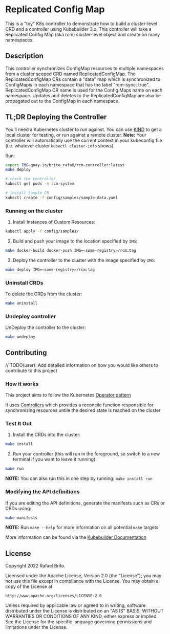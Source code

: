 # Replicated Config Map

This is a "toy" K8s controller to demonstrate how to build a cluster-level CRD and a controller using Kubebuilder 3.x.
This controller will take a Replicated Config Map (aka rcm) cluster-level object and create on many namespaces.

## Description

This controller synchronizes ConfigMap resources to multiple namespaces from a cluster scoped CRD named ReplicatedConfigMap.
The ReplicatedConfigMap CRs contain a "data" map which is synchronized to ConfigMapis in each namespace that has the label "rcm-sync: true".
ReplicatedConfigMap CR name is used for the Config Maps name on each namespace.
Updates and deletes to the ReplicatedConfigMap are also be propagated out to the ConfigMap in each namespace.

## TL;DR Deploying the Controller

You’ll need a Kubernetes cluster to run against. You can use [KIND](https://sigs.k8s.io/kind) to get a local cluster for testing, or run against a remote cluster.
**Note:** Your controller will automatically use the current context in your kubeconfig file (i.e. whatever cluster `kubectl cluster-info` shows).

Run:

```sh
export IMG=quay.io/brito_rafa0/rcm-controller:latest
make deploy 

# check the controller
kubectl get pods -n rcm-system

# install Sample CR
kubectl create -f config/samples/sample-data.yaml 
```


### Running on the cluster
1. Install Instances of Custom Resources:

```sh
kubectl apply -f config/samples/
```

2. Build and push your image to the location specified by `IMG`:
	
```sh
make docker-build docker-push IMG=<some-registry>/rcm:tag
```
	
3. Deploy the controller to the cluster with the image specified by `IMG`:

```sh
make deploy IMG=<some-registry>/rcm:tag
```

### Uninstall CRDs
To delete the CRDs from the cluster:

```sh
make uninstall
```

### Undeploy controller
UnDeploy the controller to the cluster:

```sh
make undeploy
```

## Contributing
// TODO(user): Add detailed information on how you would like others to contribute to this project

### How it works
This project aims to follow the Kubernetes [Operator pattern](https://kubernetes.io/docs/concepts/extend-kubernetes/operator/)

It uses [Controllers](https://kubernetes.io/docs/concepts/architecture/controller/) 
which provides a reconcile function responsible for synchronizing resources untile the desired state is reached on the cluster 

### Test It Out
1. Install the CRDs into the cluster:

```sh
make install
```

2. Run your controller (this will run in the foreground, so switch to a new terminal if you want to leave it running):

```sh
make run
```

**NOTE:** You can also run this in one step by running: `make install run`

### Modifying the API definitions
If you are editing the API definitions, generate the manifests such as CRs or CRDs using:

```sh
make manifests
```

**NOTE:** Run `make --help` for more information on all potential `make` targets

More information can be found via the [Kubebuilder Documentation](https://book.kubebuilder.io/introduction.html)

## License

Copyright 2022 Rafael Brito.

Licensed under the Apache License, Version 2.0 (the "License");
you may not use this file except in compliance with the License.
You may obtain a copy of the License at

    http://www.apache.org/licenses/LICENSE-2.0

Unless required by applicable law or agreed to in writing, software
distributed under the License is distributed on an "AS IS" BASIS,
WITHOUT WARRANTIES OR CONDITIONS OF ANY KIND, either express or implied.
See the License for the specific language governing permissions and
limitations under the License.


